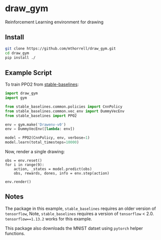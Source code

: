 # draw_gym
Reinforcement Learning environment for drawing

## Install
```bash
git clone https://github.com/mthorrell/draw_gym.git
cd draw_gym
pip install ./
```

## Example Script
To train PPO2 from [stable-baselines](https://github.com/hill-a/stable-baselines):
```python
import draw_gym
import gym

from stable_baselines.common.policies import CnnPolicy
from stable_baselines.common.vec_env import DummyVecEnv
from stable_baselines import PPO2

env = gym.make('Drawenv-v0')
env = DummyVecEnv([lambda: env])

model = PPO2(CnnPolicy, env, verbose=1)
model.learn(total_timesteps=10000)
```
Now, render a single drawing:
```
obs = env.reset()
for i in range(9):
    action, _states = model.predict(obs)
    obs, rewards, dones, info = env.step(action)

env.render()
```
## Notes
The package in this example, `stable_baselines` requires an older version of `tensorflow`, 
Note, `stable_baselines` requires a version of `tensorflow` < 2.0. `tensorflow==1.13.2` works for this example.

This package also downloads the MNIST datset using `pytorch` helper functions.